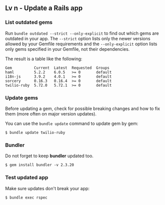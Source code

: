 ## Lv n - Update a Rails app

### List outdated gems

Run `bundle outdated --strict --only-explicit` to find out which gems are outdated in your app. The `--strict` option lists only the newer versions allowed by your Gemfile requirements and the `--only-explicit` option lists only gems specified in your Gemfile, not their dependencies. 

The result is a table like the following:

````
Gem          Current  Latest  Requested  Groups
haml         5.2.2    6.0.5   >= 0       default
i18n-js      3.9.2    4.0.1   >= 0       default
sorcery      0.16.3   0.16.4  >= 0       default
twilio-ruby  5.72.0   5.72.1  >= 0       default
````

### Update gems

Before updating a gem, check for possible breaking changes and how to fix them (more often on major version updates). 

You can use the `bundle update` command to update gem by gem:

`$ bundle update twilio-ruby`

### Bundler

Do not forget to keep **bundler** updated too.

`$ gem install bundler -v 2.3.20`

### Test updated app

Make sure updates don't break your app:

`$ bundle exec rspec`
